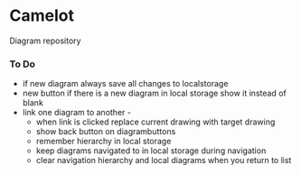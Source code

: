 # Camelot

Diagram repository

### To Do

- if new diagram always save all changes to localstorage
- new button if there is a new diagram in local storage show it instead of blank
- link one diagram to another - 
    - when link is clicked replace current drawing with target drawing
    - show back button on diagrambuttons
    - remember hierarchy in local storage
    - keep diagrams navigated to in local storage during navigation 
    - clear navigation hierarchy and local diagrams when you return to list
